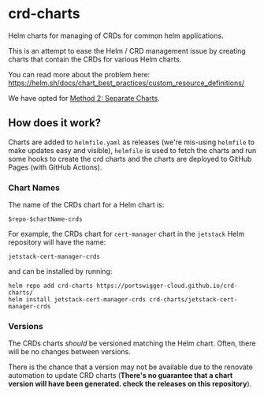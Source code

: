 # crd-charts
Helm charts for managing of CRDs for common helm applications.

This is an attempt to ease the Helm / CRD management issue by creating charts that contain the CRDs
for various Helm charts. 

You can read more about the problem here: https://helm.sh/docs/chart_best_practices/custom_resource_definitions/

We have opted for [Method 2: Separate Charts](https://helm.sh/docs/chart_best_practices/custom_resource_definitions/#method-2-separate-charts).

## How does it work?

Charts are added to `helmfile.yaml` as releases (we're mis-using `helmfile` to make updates easy and visible), `helmfile` is used to fetch
the charts and run some hooks to create the crd charts and the charts are deployed to GitHub Pages (with GitHub Actions).

### Chart Names
The name of the CRDs chart for a Helm chart is:
```
$repo-$chartName-crds
```

For example, the CRDs chart for `cert-manager` chart in the `jetstack` Helm repository will have the name:
```
jetstack-cert-manager-crds
```

and can be installed by running:
```
helm repo add crd-charts https://portswigger-cloud.github.io/crd-charts/
helm install jetstack-cert-manager-crds crd-charts/jetstack-cert-manager-crds
```

### Versions
The CRDs charts _should_ be versioned matching the Helm chart. Often, there will be no changes between versions.

There is the chance that a version may not be available due to the renovate automation to update CRD charts
(**There's no guarantee that a chart version will have been generated. check the releases on this repository**).


